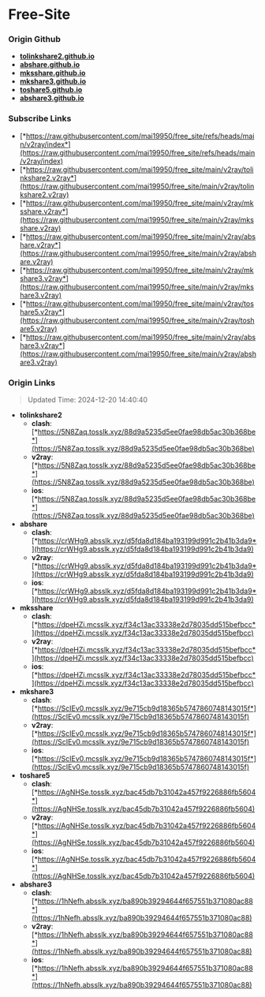 # Free-Site

### Origin Github

- [**tolinkshare2.github.io**](https://github.com/tolinkshare2/tolinkshare2.github.io)
- [**abshare.github.io**](https://github.com/abshare/abshare.github.io)
- [**mksshare.github.io**](https://github.com/mksshare/mksshare.github.io)
- [**mkshare3.github.io**](https://github.com/mkshare3/mkshare3.github.io)
- [**toshare5.github.io**](https://github.com/toshare5/toshare5.github.io)
- [**abshare3.github.io**](https://github.com/abshare3/abshare3.github.io)

### Subscribe Links

- [*https://raw.githubusercontent.com/mai19950/free_site/refs/heads/main/v2ray/index*](https://raw.githubusercontent.com/mai19950/free_site/refs/heads/main/v2ray/index)
- [*https://raw.githubusercontent.com/mai19950/free_site/main/v2ray/tolinkshare2.v2ray*](https://raw.githubusercontent.com/mai19950/free_site/main/v2ray/tolinkshare2.v2ray)
- [*https://raw.githubusercontent.com/mai19950/free_site/main/v2ray/mksshare.v2ray*](https://raw.githubusercontent.com/mai19950/free_site/main/v2ray/mksshare.v2ray)
- [*https://raw.githubusercontent.com/mai19950/free_site/main/v2ray/abshare.v2ray*](https://raw.githubusercontent.com/mai19950/free_site/main/v2ray/abshare.v2ray)
- [*https://raw.githubusercontent.com/mai19950/free_site/main/v2ray/mkshare3.v2ray*](https://raw.githubusercontent.com/mai19950/free_site/main/v2ray/mkshare3.v2ray)
- [*https://raw.githubusercontent.com/mai19950/free_site/main/v2ray/toshare5.v2ray*](https://raw.githubusercontent.com/mai19950/free_site/main/v2ray/toshare5.v2ray)
- [*https://raw.githubusercontent.com/mai19950/free_site/main/v2ray/abshare3.v2ray*](https://raw.githubusercontent.com/mai19950/free_site/main/v2ray/abshare3.v2ray)

### Origin Links

> Updated Time: 2024-12-20 14:40:40

- **tolinkshare2**
  - **clash**: [*https://5N8Zaq.tosslk.xyz/88d9a5235d5ee0fae98db5ac30b368be*](https://5N8Zaq.tosslk.xyz/88d9a5235d5ee0fae98db5ac30b368be)
  - **v2ray**: [*https://5N8Zaq.tosslk.xyz/88d9a5235d5ee0fae98db5ac30b368be*](https://5N8Zaq.tosslk.xyz/88d9a5235d5ee0fae98db5ac30b368be)
  - **ios**: [*https://5N8Zaq.tosslk.xyz/88d9a5235d5ee0fae98db5ac30b368be*](https://5N8Zaq.tosslk.xyz/88d9a5235d5ee0fae98db5ac30b368be)
- **abshare**
  - **clash**: [*https://crWHg9.absslk.xyz/d5fda8d184ba193199d991c2b41b3da9*](https://crWHg9.absslk.xyz/d5fda8d184ba193199d991c2b41b3da9)
  - **v2ray**: [*https://crWHg9.absslk.xyz/d5fda8d184ba193199d991c2b41b3da9*](https://crWHg9.absslk.xyz/d5fda8d184ba193199d991c2b41b3da9)
  - **ios**: [*https://crWHg9.absslk.xyz/d5fda8d184ba193199d991c2b41b3da9*](https://crWHg9.absslk.xyz/d5fda8d184ba193199d991c2b41b3da9)
- **mksshare**
  - **clash**: [*https://dpeHZi.mcsslk.xyz/f34c13ac33338e2d78035dd515befbcc*](https://dpeHZi.mcsslk.xyz/f34c13ac33338e2d78035dd515befbcc)
  - **v2ray**: [*https://dpeHZi.mcsslk.xyz/f34c13ac33338e2d78035dd515befbcc*](https://dpeHZi.mcsslk.xyz/f34c13ac33338e2d78035dd515befbcc)
  - **ios**: [*https://dpeHZi.mcsslk.xyz/f34c13ac33338e2d78035dd515befbcc*](https://dpeHZi.mcsslk.xyz/f34c13ac33338e2d78035dd515befbcc)
- **mkshare3**
  - **clash**: [*https://ScIEv0.mcsslk.xyz/9e715cb9d18365b5747860748143015f*](https://ScIEv0.mcsslk.xyz/9e715cb9d18365b5747860748143015f)
  - **v2ray**: [*https://ScIEv0.mcsslk.xyz/9e715cb9d18365b5747860748143015f*](https://ScIEv0.mcsslk.xyz/9e715cb9d18365b5747860748143015f)
  - **ios**: [*https://ScIEv0.mcsslk.xyz/9e715cb9d18365b5747860748143015f*](https://ScIEv0.mcsslk.xyz/9e715cb9d18365b5747860748143015f)
- **toshare5**
  - **clash**: [*https://AgNHSe.tosslk.xyz/bac45db7b31042a457f9226886fb5604*](https://AgNHSe.tosslk.xyz/bac45db7b31042a457f9226886fb5604)
  - **v2ray**: [*https://AgNHSe.tosslk.xyz/bac45db7b31042a457f9226886fb5604*](https://AgNHSe.tosslk.xyz/bac45db7b31042a457f9226886fb5604)
  - **ios**: [*https://AgNHSe.tosslk.xyz/bac45db7b31042a457f9226886fb5604*](https://AgNHSe.tosslk.xyz/bac45db7b31042a457f9226886fb5604)
- **abshare3**
  - **clash**: [*https://1hNefh.absslk.xyz/ba890b39294644f657551b371080ac88*](https://1hNefh.absslk.xyz/ba890b39294644f657551b371080ac88)
  - **v2ray**: [*https://1hNefh.absslk.xyz/ba890b39294644f657551b371080ac88*](https://1hNefh.absslk.xyz/ba890b39294644f657551b371080ac88)
  - **ios**: [*https://1hNefh.absslk.xyz/ba890b39294644f657551b371080ac88*](https://1hNefh.absslk.xyz/ba890b39294644f657551b371080ac88)

